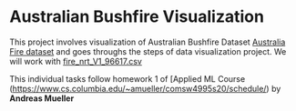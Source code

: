 # Australian Bushfire Visualization

This project involves visualization of Australian Bushfire Dataset [Australia Fire dataset](https://www.kaggle.com/carlosparadis/fires-from-space-australia-and-new-zeland) and goes throughs the steps of data visualization project. We will work with [fire_nrt_V1_96617.csv](https://earthdata.nasa.gov/earth-observation-data/near-real-time/firms/viirs-i-band-active-firedata)

 
This individual tasks follow homework 1 of 
[Applied ML Course (https://www.cs.columbia.edu/~amueller/comsw4995s20/schedule/) by **Andreas Mueller** 
